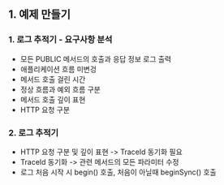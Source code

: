 ## 1. 예제 만들기

### 1. 로그 추적기 - 요구사항 분석
- 모든 PUBLIC 메서드의 호출과 응답 정보 로그 출력
- 애플리케이션 흐름 미변겅
- 메서드 호출 걸린 시간
- 정상 흐름과 예외 흐름 구분
- 메서드 호출 깊이 표현
- HTTP 요청 구분

### 2. 로그 추적기
- HTTP 요청 구분 및 깊이 표현 -> TraceId 동기화 필요
- TraceId 동기화 -> 관련 메서드의 모든 파라미터 수정
- 로그 처음 시작 시 begin() 호출, 처음이 아닐때 beginSync() 호출

